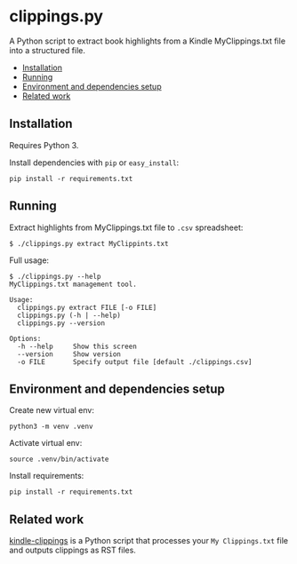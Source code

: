 # clippings.py <!-- omit in toc -->
A Python script to extract book highlights from a Kindle MyClippings.txt file into a structured file.

- [Installation](#installation)
- [Running](#running)
- [Environment and dependencies setup](#environment-and-dependencies-setup)
- [Related work](#related-work)

## Installation

Requires Python 3.

Install dependencies with `pip` or `easy_install`:
```
pip install -r requirements.txt
```

## Running

Extract highlights from MyClippings.txt file to `.csv` spreadsheet:
```
$ ./clippings.py extract MyClippints.txt
```

Full usage:
```
$ ./clippings.py --help
MyClippings.txt management tool.

Usage:
  clippings.py extract FILE [-o FILE]
  clippings.py (-h | --help)
  clippings.py --version

Options:
  -h --help     Show this screen
  --version     Show version
  -o FILE       Specify output file [default ./clippings.csv]
```


## Environment and dependencies setup

Create new virtual env:
```
python3 -m venv .venv
```

Activate virtual env:
```
source .venv/bin/activate
```

Install requirements:
```
pip install -r requirements.txt
```

## Related work

[kindle-clippings](https://github.com/lvzon/kindle-clippings) is a Python script that processes your `My Clippings.txt` file and outputs clippings as RST files.
